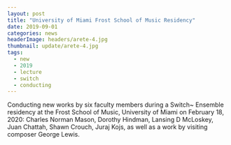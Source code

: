 ```yaml
---
layout: post
title: "University of Miami Frost School of Music Residency"
date: 2019-09-01
categories: news
headerImage: headers/arete-4.jpg
thumbnail: update/arete-4.jpg
tags:
  - new
  - 2019
  - lecture
  - switch
  - conducting
---
```


Conducting new works by six faculty members during a Switch~ Ensemble residency at the Frost School of Music, University of Miami on February 18, 2020: Charles Norman Mason, Dorothy Hindman, Lansing D McLoskey, Juan Chattah, Shawn Crouch, Juraj Kojs, as well as a work by visiting composer George Lewis.

